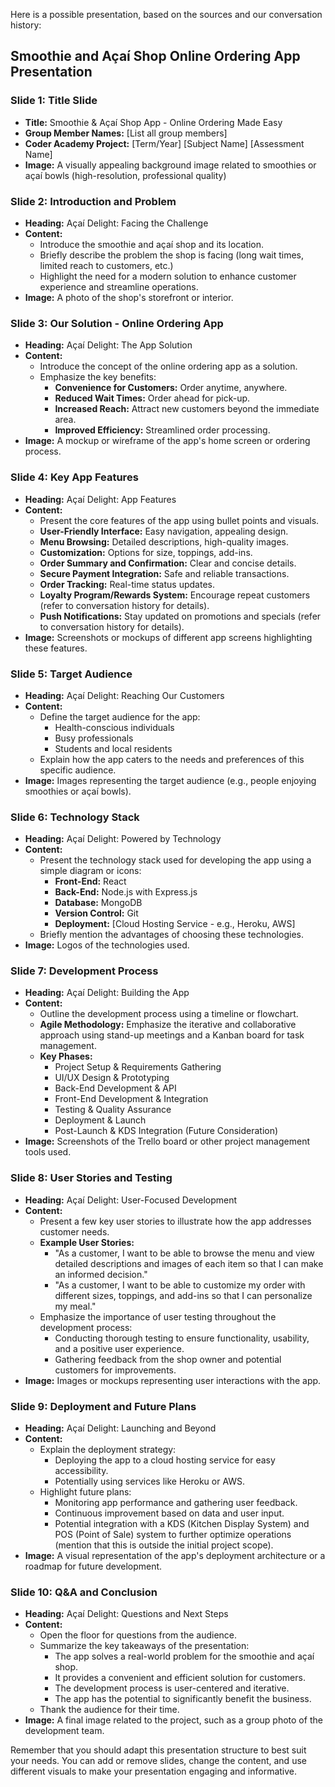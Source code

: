Here is a possible presentation, based on the sources and our conversation history:

## Smoothie and Açaí Shop Online Ordering App Presentation

### Slide 1:  Title Slide

*   **Title:** Smoothie & Açaí Shop App - Online Ordering Made Easy
*   **Group Member Names:** \[List all group members]
*   **Coder Academy Project:** \[Term/Year] \[Subject Name] \[Assessment Name]
*   **Image:** A visually appealing background image related to smoothies or açaí bowls (high-resolution, professional quality)

### Slide 2:  Introduction and Problem

*   **Heading:** Açaí Delight:  Facing the Challenge
*   **Content:**
    *   Introduce the smoothie and açaí shop and its location.
    *   Briefly describe the problem the shop is facing (long wait times, limited reach to customers, etc.)
    *   Highlight the need for a modern solution to enhance customer experience and streamline operations.
*   **Image:** A photo of the shop's storefront or interior.

### Slide 3:  Our Solution - Online Ordering App

*   **Heading:** Açaí Delight:  The App Solution
*   **Content:**
    *   Introduce the concept of the online ordering app as a solution.
    *   Emphasize the key benefits:
        *   **Convenience for Customers:** Order anytime, anywhere.
        *   **Reduced Wait Times:** Order ahead for pick-up.
        *   **Increased Reach:** Attract new customers beyond the immediate area.
        *   **Improved Efficiency:** Streamlined order processing.
*   **Image:** A mockup or wireframe of the app's home screen or ordering process.

### Slide 4:  Key App Features

*   **Heading:** Açaí Delight:  App Features
*   **Content:**
    *   Present the core features of the app using bullet points and visuals.
    *   **User-Friendly Interface:** Easy navigation, appealing design.
    *   **Menu Browsing:** Detailed descriptions, high-quality images.
    *   **Customization:** Options for size, toppings, add-ins.
    *   **Order Summary and Confirmation:** Clear and concise details.
    *   **Secure Payment Integration:** Safe and reliable transactions.
    *   **Order Tracking:** Real-time status updates.
    *   **Loyalty Program/Rewards System:** Encourage repeat customers (refer to conversation history for details).
    *   **Push Notifications:** Stay updated on promotions and specials (refer to conversation history for details).
*   **Image:** Screenshots or mockups of different app screens highlighting these features.

### Slide 5:  Target Audience

*   **Heading:** Açaí Delight:  Reaching Our Customers
*   **Content:**
    *   Define the target audience for the app:
        *   Health-conscious individuals
        *   Busy professionals
        *   Students and local residents
    *   Explain how the app caters to the needs and preferences of this specific audience.
*   **Image:** Images representing the target audience (e.g., people enjoying smoothies or açaí bowls).

### Slide 6:  Technology Stack

*   **Heading:** Açaí Delight:  Powered by Technology
*   **Content:**
    *   Present the technology stack used for developing the app using a simple diagram or icons:
        *   **Front-End:** React
        *   **Back-End:** Node.js with Express.js
        *   **Database:** MongoDB
        *   **Version Control:** Git
        *   **Deployment:** \[Cloud Hosting Service - e.g., Heroku, AWS]
    *   Briefly mention the advantages of choosing these technologies.
*   **Image:** Logos of the technologies used.

### Slide 7:  Development Process

*   **Heading:** Açaí Delight:  Building the App
*   **Content:**
    *   Outline the development process using a timeline or flowchart.
    *   **Agile Methodology:** Emphasize the iterative and collaborative approach using stand-up meetings and a Kanban board for task management.
    *   **Key Phases:**
        *   Project Setup & Requirements Gathering
        *   UI/UX Design & Prototyping
        *   Back-End Development & API
        *   Front-End Development & Integration
        *   Testing & Quality Assurance
        *   Deployment & Launch
        *   Post-Launch & KDS Integration (Future Consideration)
*   **Image:** Screenshots of the Trello board or other project management tools used.

### Slide 8: User Stories and Testing

*   **Heading:** Açaí Delight:  User-Focused Development
*   **Content:**
    *   Present a few key user stories to illustrate how the app addresses customer needs.
    *   **Example User Stories:**
        *   "As a customer, I want to be able to browse the menu and view detailed descriptions and images of each item so that I can make an informed decision."
        *   "As a customer, I want to be able to customize my order with different sizes, toppings, and add-ins so that I can personalize my meal."
    *   Emphasize the importance of user testing throughout the development process:
        *   Conducting thorough testing to ensure functionality, usability, and a positive user experience.
        *   Gathering feedback from the shop owner and potential customers for improvements.
*   **Image:** Images or mockups representing user interactions with the app.

### Slide 9:  Deployment and Future Plans

*   **Heading:** Açaí Delight:  Launching and Beyond
*   **Content:**
    *   Explain the deployment strategy:
        *   Deploying the app to a cloud hosting service for easy accessibility.
        *   Potentially using services like Heroku or AWS.
    *   Highlight future plans:
        *   Monitoring app performance and gathering user feedback.
        *   Continuous improvement based on data and user input.
        *   Potential integration with a KDS (Kitchen Display System) and POS (Point of Sale) system to further optimize operations (mention that this is outside the initial project scope).
*   **Image:** A visual representation of the app's deployment architecture or a roadmap for future development.

### Slide 10:  Q\&A and Conclusion

*   **Heading:** Açaí Delight:  Questions and Next Steps
*   **Content:**
    *   Open the floor for questions from the audience.
    *   Summarize the key takeaways of the presentation:
        *   The app solves a real-world problem for the smoothie and açaí shop.
        *   It provides a convenient and efficient solution for customers.
        *   The development process is user-centered and iterative.
        *   The app has the potential to significantly benefit the business.
    *   Thank the audience for their time.
*   **Image:** A final image related to the project, such as a group photo of the development team.

Remember that you should adapt this presentation structure to best suit your needs. You can add or remove slides, change the content, and use different visuals to make your presentation engaging and informative.
